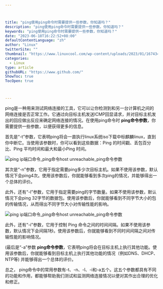 ```yaml
---



title: "ping使用ping命令时需要提供一些参数，你知道吗？"
description: "ping使用ping命令时需要提供一些参数，你知道吗？"
keywords: "ping使用ping命令时需要提供一些参数，你知道吗？"
date: "2023-06-18T16:22:52+08:00"
defaultContentLanguage: "zh"
author: "Linux"
twitterSite: ""
thumbnail: "https://www.linuxcool.com/wp-content/uploads/2023/01/1674346438680_0.jpg"
categories:
  - Linux
type: article
githubURL: "https://www.github.com/"
ShowToc: true
TocOpen: true



---
```


ping是一种用来测试网络连接的工具，它可以让你检测到和另一台计算机之间的网络连接是否正常工作。它通过向目标主机发送ICMP回显请求，并对目标主机发出的回应做出反应来确定网络连接的情况。在使用ping命令时 **ping命令参数**，你需要提供一些参数，以便获得更多的信息。

首先是“-t”参数，它表明ping将会一直执行linux系统iso下载中标麒麟linux，直到你中断它。当使用该参数时，你可以看到这些数据：Ping 的时间戳、丢包百分比、Ping 平均时间和最大和最小Ping 时间。

![ping ip端口命令_ping命令host unreachable_ping命令参数](https://www.linuxcool.com/wp-content/uploads/2023/01/1674346438680_0.jpg)

其次是“-n”参数，它用于指定需要ping多少次目标主机。如果不使用该参数，默认情况下会ping4次。使用该参数后，你就能够看到多次ping的情况，并能够得出一个总体的评价。

此外，还有“-l”参数，它用于指定需要ping的字节数量。如果不使用该参数，默认情况下会ping 32字节的数据包。使用该参数后，你就能够看到不同字节大小的包的传输情况，从而得出不同字节大小对传输性能的影响。

![ping ip端口命令_ping命令host unreachable_ping命令参数](https://www.linuxcool.com/wp-content/uploads/2023/01/1674346438680_1.png)

此外，还有“-i”参数，它用于控制 Ping 命令之间的时间间隔。如果不使用该参数，默认情况下会间隔1秒。使用该参数后，你就能够看到不同时间间隔之间对传输性能的影响情况。

(最后是“-a”参数 **ping命令参数**，它表明ping将会在目标主机上执行其他功能。使用该参数后，你就能够看到目标主机上执行其他功能的情况（例如DNS、DHCP、NTP等) 并能够得出一个总体的评价。

总之， ping命令中的常用参数有-t、-n、-l、-i和-a五个。这五个参数都具有不同的功能和作用，都能够帮助我们测试和监测网络连接情况以便对其作出合理的优化和修正。
